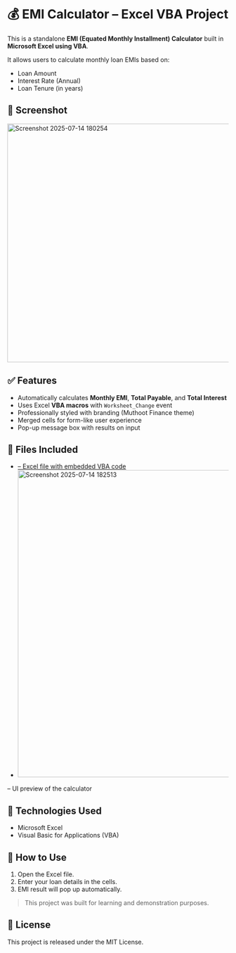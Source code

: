 # 💰 EMI Calculator – Excel VBA Project

This is a standalone **EMI (Equated Monthly Installment) Calculator** built in **Microsoft Excel using VBA**.

It allows users to calculate monthly loan EMIs based on:
- Loan Amount
- Interest Rate (Annual)
- Loan Tenure (in years)

## 📸 Screenshot

<img width="1249" height="543" alt="Screenshot 2025-07-14 180254" src="https://github.com/user-attachments/assets/8af26fb1-e6dc-46e4-ac0c-af681bb8b062" />


## ✅ Features
- Automatically calculates **Monthly EMI**, **Total Payable**, and **Total Interest**
- Uses Excel **VBA macros** with `Worksheet_Change` event
- Professionally styled with branding (Muthoot Finance theme)
- Merged cells for form-like user experience
- Pop-up message box with results on input

## 📂 Files Included
- <a href="https://github.com/chandruseenivasan/Muthoot-finance-emi_calculator/blob/main/muthoot%20finance%20%20calculator.xlsm`"> – Excel file with embedded VBA code</a>
- <img width="1516" height="699" alt="Screenshot 2025-07-14 182513" src="https://github.com/user-attachments/assets/25368c08-e52b-4b6a-bfcb-8b94fb574b55" />
 – UI preview of the calculator</a>

## 🔧 Technologies Used
- Microsoft Excel
- Visual Basic for Applications (VBA)

## 📌 How to Use
1. Open the Excel file.
2. Enter your loan details in the cells.
3. EMI result will pop up automatically.

> This project was built for learning and demonstration purposes.

## 📜 License
This project is released under the MIT License.
